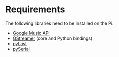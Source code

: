 Requirements
============

The following libraries need to be installed on the Pi:
-	[Google Music API](https://github.com/simon-weber/Unofficial-Google-Music-API)
-	[GStreamer](http://gstreamer.freedesktop.org/) (core and Python bindings)
-	[pyLast](http://code.google.com/p/pylast/)
-	[pySerial](http://pyserial.sourceforge.net/)
